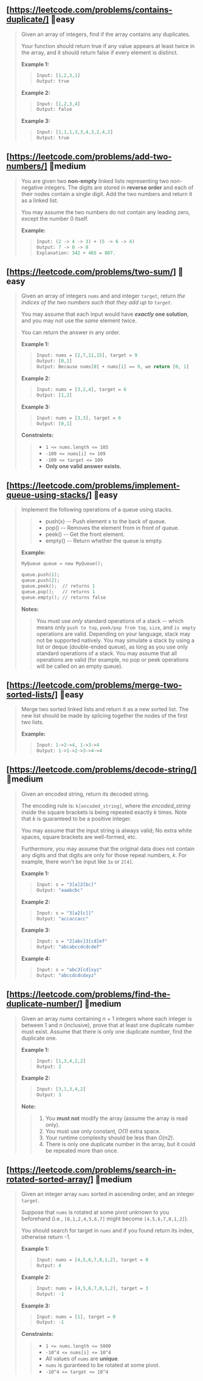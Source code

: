 ## [https://leetcode.com/problems/contains-duplicate/]  📗easy  
> Given an array of integers, find if the array contains any duplicates.
> 
> Your function should return true if any value appears at least twice in the array, and it should return false if every element is distinct.  
> 
> **Example 1:**
>> ```python 
>> Input: [1,2,3,1]  
>> Output: true  
>> ```
> 
> **Example 2:**
>> ```python
>> Input: [1,2,3,4]
>> Output: false
> 
> **Example 3:**
>> ```python
>> Input: [1,1,1,3,3,4,3,2,4,2]
>> Output: true
>> ```
>
## [https://leetcode.com/problems/add-two-numbers/]  📙medium  
> You are given two **non-empty** linked lists representing two non-negative integers. The digits are stored in **reverse order** and each of their nodes contain a single digit. Add the two numbers and return it as a linked list.
> 
> You may assume the two numbers do not contain any leading zero, except the number 0 itself.
> 
> **Example:**
>> ```python 
>> Input: (2 -> 4 -> 3) + (5 -> 6 -> 4)  
>> Output: 7 -> 0 -> 8  
>> Explanation: 342 + 465 = 807.  
>> ```
>
## [https://leetcode.com/problems/two-sum/]  📗easy  
> Given an array of integers `nums` and and integer `target`, return *the indices of the two numbers such that they add up to `target`.*
> 
> You may assume that each input would have ***exactly* one solution**, and you may not use the *same* element twice.
> 
> You can return the answer in any order.
> 
> **Example 1:**
>> ```python 
>> Input: nums = [2,7,11,15], target = 9  
>> Output: [0,1]  
>> Output: Because nums[0] + nums[1] == 9, we return [0, 1]  
>> ```
> 
> **Example 2:**
>> ```python
>> Input: nums = [3,2,4], target = 6
>> Output: [1,2]
> 
> **Example 3:**
>> ```python
>> Input: nums = [3,3], target = 6
>> Output: [0,1]
>> ``` 
> 
> **Constraints:**
>> 
>> - `1 <= nums.length <= 105`
>> - `-109 <= nums[i] <= 109`
>> - `-109 <= target <= 109`
>> - **Only one valid answer exists.**
>
## [https://leetcode.com/problems/implement-queue-using-stacks/]  📗easy  
> Implement the following operations of a queue using stacks.
> 
>> - push(x) -- Push element x to the back of queue.  
>> - pop() -- Removes the element from in front of queue.  
>> - peek() -- Get the front element.  
>> - empty() -- Return whether the queue is empty.  
> 
> **Example:**  
> ```python 
> MyQueue queue = new MyQueue();  
> 
> queue.push(1);  
> queue.push(2);  
> queue.peek();  // returns 1  
> queue.pop();   // returns 1  
> queue.empty(); // returns false  
> ```
> 
> **Notes:**  
>> You must use *only* standard operations of a stack -- which means only `push to top`, `peek/pop from top`, `size`, and `is empty` operations are valid.
>>Depending on your language, stack may not be supported natively. You may simulate a stack by using a list or deque (double-ended queue), as long as you use only standard operations of a stack.
>> You may assume that all operations are valid (for example, no pop or peek operations will be called on an empty queue).
>
## [https://leetcode.com/problems/merge-two-sorted-lists/]  📗easy  
> Merge two sorted linked lists and return it as a new sorted list. The new list should be made by splicing together the nodes of the first two lists.
> 
> **Example:**
>> ```python
>> Input: 1->2->4, 1->3->4  
>> Output: 1->1->2->3->4->4  
>> ```
>
## [https://leetcode.com/problems/decode-string/]  📙medium  
> Given an encoded string, return its decoded string.
> 
> The encoding rule is: `k[encoded_string]`, where the *encoded_string* inside the square brackets is being repeated exactly *k* times. Note that *k* is guaranteed to be a positive integer.
>  
> You may assume that the input string is always valid; No extra white spaces, square brackets are well-formed, etc.
> 
> Furthermore, you may assume that the original data does not contain any digits and that digits are only for those repeat numbers, *k*. For example, there won't be input like `3a` or `2[4]`.
> 
> **Example 1:**
>> ```python 
>> Input: s = "3[a]2[bc]"  
>> Output: "aaabcbc"  
>>
> **Example 2:**
>> ```python
>> Input: s = "3[a2[c]]"
>> Output: "accaccacc"
>> ```
> 
> **Example 3:**
>> ```python
>> Input: s = "2[abc]3[cd]ef"
>> Output: "abcabccdcdcdef"
>> ```
> 
>  **Example 4:**
>> ```python
>> Input: s = "abc3[cd]xyz"
>> Output: "abccdcdcdxyz"
>> ```
>
## [https://leetcode.com/problems/find-the-duplicate-number/]  📙medium  
> Given an array *nums* containing *n* + 1 integers where each integer is between 1 and *n* (inclusive), prove that at least one duplicate number must exist. Assume that there is only one duplicate number, find the duplicate one.
> 
> **Example 1:**
>> ```python
>> Input: [1,3,4,2,2]  
>> Output: 2  
>> ```
> 
> **Example 2:**
>> ```python  
>> Input: [3,1,3,4,2]  
>> Output: 3  
>> ```  
> 
> **Note:**
> 
>> 1. You **must not** modify the array (assume the array is read only).
>> 1. You must use only constant, *O(1)* extra space.
>> 1. Your runtime complexity should be less than *O(n2)*.
>> 1. There is only one duplicate number in the array, but it could be repeated more than once.  
>  
  
## [https://leetcode.com/problems/search-in-rotated-sorted-array/]  📙medium  
> Given an integer array `nums` sorted in ascending order, and an integer `target`.
> 
> Suppose that `nums` is rotated at some pivot unknown to you beforehand (i.e., `[0,1,2,4,5,6,7]` might become `[4,5,6,7,0,1,2]`).
> 
> You should search for target in `nums` and if you found return its index, otherwise return -1.
> 
> **Example 1:**
>> ```python
>> Input: nums = [4,5,6,7,0,1,2], target = 0  
>> Output: 4  
>> ```
> 
> **Example 2:**
>> ```python
>> Input: nums = [4,5,6,7,0,1,2], target = 3
>> Output: -1  
>> ```
>
> **Example 3:**
>> ```python
>> Input: nums = [1], target = 0  
>> Output: -1  
>> ```
> 
> **Constraints:**  
> 
>> - `1 <= nums.length <= 5000`  
>> - `-10^4 <= nums[i] <= 10^4`  
>> - All values of `nums` are **unique**.  
>> - `nums` is guranteed to be rotated at some pivot.  
>> - `-10^4 <= target <= 10^4`  
